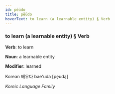 ```yaml
---
id: pëüdo
title: pëüdo
hoverText: to learn (a learnable entity) § Verb
---
```


### to learn (a learnable entity) § Verb

**Verb**: to learn

**Noun**: a learnable entity

**Modifier**: learned

Korean 배우다 bae'uda [pe̞uda̠]

*Koreic Language Family*